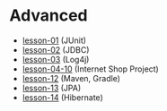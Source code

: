 # Advanced
* [lesson-01](https://github.com/Jozroker/Advanced/tree/lesson-01)  (JUnit)
* [lesson-02](https://github.com/Jozroker/Shop/tree/beta_version_1/src/main/java/ua/com/lviv/tc/repositories)  (JDBC)
* [lesson-03](https://github.com/Jozroker/Advanced/tree/lesson-03)  (Log4j)
* [lesson-04-10](https://github.com/Jozroker/Shop.git)  (Internet Shop Project)
* [lesson-12](https://github.com/Jozroker/Advanced/tree/lesson-12)  (Maven, Gradle)
* [lesson-13](https://github.com/Jozroker/Advanced/tree/lesson-13)  (JPA)
* [lesson-14](https://github.com/Jozroker/Advanced/tree/lesson-14)  (Hibernate)
